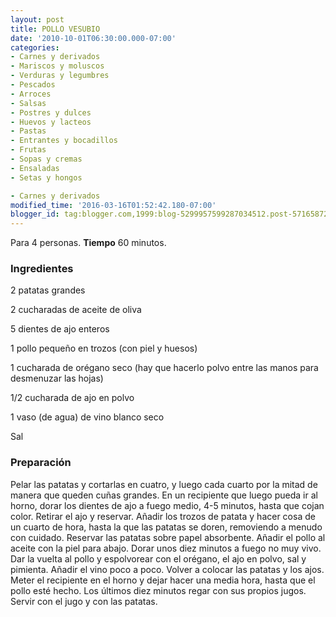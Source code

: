```yaml
---
layout: post
title: POLLO VESUBIO
date: '2010-10-01T06:30:00.000-07:00'
categories:
- Carnes y derivados
- Mariscos y moluscos
- Verduras y legumbres
- Pescados
- Arroces
- Salsas
- Postres y dulces
- Huevos y lacteos
- Pastas
- Entrantes y bocadillos
- Frutas
- Sopas y cremas
- Ensaladas
- Setas y hongos

- Carnes y derivados
modified_time: '2016-03-16T01:52:42.180-07:00'
blogger_id: tag:blogger.com,1999:blog-5299957599287034512.post-5716587249906377867
---
```


Para 4 personas.
<b>Tiempo</b> 60 minutos.

<h3>Ingredientes</h3>

2 patatas grandes

2 cucharadas de aceite de oliva

5 dientes de ajo enteros

1 pollo pequeño en trozos (con piel y huesos)

1 cucharada de orégano seco (hay que hacerlo polvo entre las manos para desmenuzar las hojas)

1/2 cucharada de ajo en polvo

1 vaso (de agua) de vino blanco seco

Sal

<h3>Preparación</h3>

Pelar las patatas y cortarlas en cuatro, y luego cada cuarto por la mitad de manera que queden cuñas grandes. En un recipiente que luego pueda ir al horno, dorar los dientes de ajo a fuego medio, 4-5 minutos, hasta que cojan color. Retirar el ajo y reservar. Añadir los trozos de patata y hacer cosa de un cuarto de hora, hasta la que las patatas se doren, removiendo a menudo con cuidado. Reservar las patatas sobre papel absorbente. Añadir el pollo al aceite con la piel para abajo. Dorar unos diez minutos a fuego no muy vivo. Dar la vuelta al pollo y espolvorear con el orégano, el ajo en polvo, sal y pimienta. Añadir el vino poco a poco. Volver a colocar las patatas y los ajos. Meter el recipiente en el horno y dejar hacer una media hora, hasta que el pollo esté hecho. Los últimos diez minutos regar con sus propios jugos. Servir con el jugo y con las patatas.

